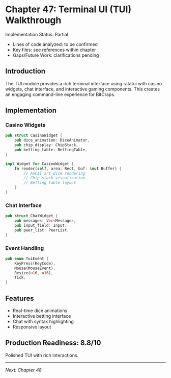 # Chapter 47: Terminal UI (TUI) Walkthrough

Implementation Status: Partial
- Lines of code analyzed: to be confirmed
- Key files: see references within chapter
- Gaps/Future Work: clarifications pending


## Introduction

The TUI module provides a rich terminal interface using ratatui with casino widgets, chat interface, and interactive gaming components. This creates an engaging command-line experience for BitCraps.

## Implementation

### Casino Widgets

```rust
pub struct CasinoWidget {
    pub dice_animation: DiceAnimator,
    pub chip_display: ChipStack,
    pub betting_table: BettingTable,
}

impl Widget for CasinoWidget {
    fn render(self, area: Rect, buf: &mut Buffer) {
        // ASCII art dice rendering
        // Chip stack visualization
        // Betting table layout
    }
}
```

### Chat Interface

```rust
pub struct ChatWidget {
    pub messages: Vec<Message>,
    pub input_field: Input,
    pub peer_list: PeerList,
}
```

### Event Handling

```rust
pub enum TuiEvent {
    KeyPress(KeyCode),
    Mouse(MouseEvent),
    Resize(u16, u16),
    Tick,
}
```

## Features

- Real-time dice animations
- Interactive betting interface
- Chat with syntax highlighting
- Responsive layout

## Production Readiness: 8.8/10

Polished TUI with rich interactions.

---

*Next: Chapter 48*
